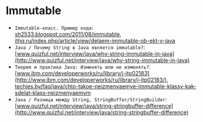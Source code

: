 Immutable
=========

* `Immutable-класс. Пример кода`: [sh2533.blogspot.com/2011/08/immutable](http://sh2533.blogspot.com/2011/08/immutable.html), [ithq.ru/index.php/article/view/delaem-immutable-ob-ekt-v-java](http://ithq.ru/index.php/article/view/delaem-immutable-ob-ekt-v-java)
* `Java / Почему String в Java является immutable?`: [www.quizful.net/interview/java/why-string-immutable-in-java](http://www.quizful.net/interview/java/why-string-immutable-in-java)
* `Теория и практика Java: Изменять или не изменять?`: [www.ibm.com/developerworks/ru/library/j-jtp02183](http://www.ibm.com/developerworks/ru/library/j-jtp02183/), [techies.by/faq/java/chto-takoe-neizmenyaemye-immutable-klassy-kak-sdelat-klass-neizmenyaemym](http://techies.by/faq/java/chto-takoe-neizmenyaemye-immutable-klassy-kak-sdelat-klass-neizmenyaemym)
* `Java / Разница между String, StringBuffer/StringBuilder`: [www.quizful.net/interview/java/string-stringbuffer-difference](http://www.quizful.net/interview/java/string-stringbuffer-difference)